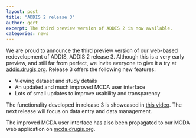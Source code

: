 ```yaml
---
layout: post
title: "ADDIS 2 release 3"
author: gert
excerpt: The third preview version of ADDIS 2 is now available.
categories: news
---
```


We are proud to announce the third preview version of our web-based redevelopment of ADDIS, ADDIS 2 release 3.
Although this is a very early preview, and still far from perfect, we invite everyone to give it a try at [addis.drugis.org](https://addis.drugis.org).
Release 3 offers the following new features:

 - Viewing dataset and study details
 - An updated and much improved MCDA user interface
 - Lots of small updates to improve usability and transparency

The functionality developed in release 3 is showcased in [this video](https://vimeo.com/groups/drugis/videos/109911061).
The next release will focus on data entry and data management.

The improved MCDA user interface has also been propagated to our MCDA web application on [mcda.drugis.org](https://mcda.drugis.org).
